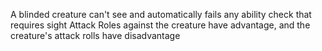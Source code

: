 A blinded creature can't see and automatically fails any ability check that requires sight
Attack Roles against the creature have advantage, and the creature's attack rolls have disadvantage 

